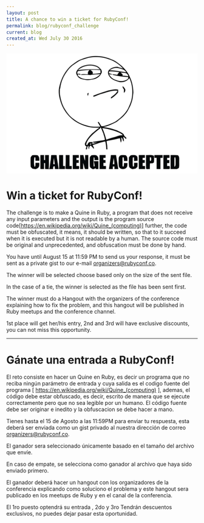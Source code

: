 ```yaml
---
layout: post
title: A chance to win a ticket for RubyConf!
permalink: blog/rubyconf_challenge
current: blog
created_at: Wed July 30 2016
---
```


![Challenge Accepted](/img/blog/challenge-accepted.jpg)

# Win a ticket for RubyConf!

The challenge is to make a Quine in Ruby, a program that does not receive any input parameters and the output is the program source code[https://en.wikipedia.org/wiki/Quine_(computing)] further, the code must be obfuscated, it means, it should be written, so that to it succeed when it is executed but it is not readable by a human. The source code must be original and unprecedented, and obfuscation must be done by hand.

You have until August 15 at 11:59 PM to send us your response, it must be sent as a private gist to our e-mail organizers@rubyconf.co.

The winner will be selected choose based only on the size of the sent file.

In the case of a tie, the winner is selected as the file has been sent first.

The winner must do a Hangout with the organizers of the conference explaining how to fix the problem, and this hangout will be published in Ruby meetups and the conference channel.

1st place will get her/his entry, 2nd and 3rd will have exclusive discounts, you can not miss this opportunity.


* * *

# Gánate una entrada a RubyConf!

El reto consiste en hacer un Quine en Ruby, es decir un programa que no reciba ningún parámetro de entrada y cuya salida es el codigo fuente del programa [ https://en.wikipedia.org/wiki/Quine_(computing) ], ademas, el código debe estar obfuscado, es decir, escrito de manera que se ejecute correctamente pero que no sea legible por un humano. El código fuente debe ser originar e inedito y la obfuscacion se debe hacer a mano.

Tienes hasta el 15 de Agosto a las 11:59PM para enviar tu respuesta, esta deberá ser enviada como un gist privado al nuestra dirección de correo organizers@rubyconf.co.

El ganador sera seleccionado únicamente basado en el tamaño del archivo que envíe.

En caso de empate, se selecciona como ganador al archivo que haya sido enviado primero.

El ganador deberá hacer un hangout con los organizadores de la conferencia explicando como soluciono el problema y este hangout sera publicado en los meetups de Ruby y en el canal de la conferencia.

El 1ro puesto optendrá su entrada , 2do y 3ro Tendrán descuentos exclusivos, no puedes dejar pasar esta oportunidad.
